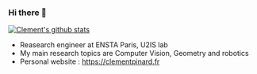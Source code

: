 ### Hi there 👋

[![Clement's github stats](https://github-readme-stats.vercel.app/api?username=clementpinard&theme=tokyonight)](https://github.com/clementpinard)

 - Reasearch engineer at ENSTA Paris, U2IS lab
 - My main research topics are Computer Vision, Geometry and robotics
 - Personal website : https://clementpinard.fr

<!--
**ClementPinard/clementpinard** is a ✨ _special_ ✨ repository because its `README.md` (this file) appears on your GitHub profile.

Here are some ideas to get you started:

- 🔭 I’m currently working on ...
- 🌱 I’m currently learning ...
- 👯 I’m looking to collaborate on ...
- 🤔 I’m looking for help with ...
- 💬 Ask me about ...
- 📫 How to reach me: ...
- 😄 Pronouns: ...
- ⚡ Fun fact: ...
-->
